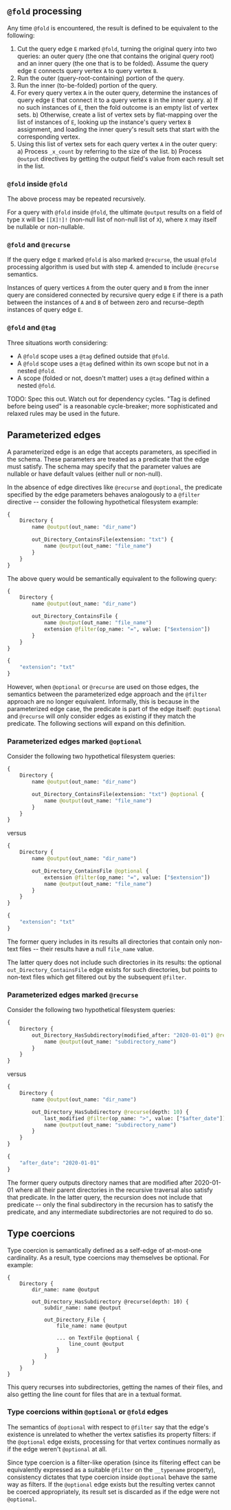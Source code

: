 ## `@fold` processing

Any time `@fold` is encountered, the result is defined to be equivalent to the following:
1. Cut the query edge `E` marked `@fold`, turning the original query into two queries: an outer query (the one that contains the original query root) and an inner query (the one that is to be folded). Assume the query edge `E` connects query vertex `A` to query vertex `B`.
2. Run the outer (query-root-containing) portion of the query.
3. Run the inner (to-be-folded) portion of the query.
4. For every query vertex `A` in the outer query, determine the instances of query edge `E` that connect it to a query vertex `B` in the inner query.
    a) If no such instances of `E`, then the fold outcome is an empty list of vertex sets.
    b) Otherwise, create a list of vertex sets by flat-mapping over the list of instances of `E`, looking up the instance's query vertex `B` assignment, and loading the inner query's result sets that start with the corresponding vertex.
5. Using this list of vertex sets for each query vertex `A` in the outer query:
    a) Process `_x_count` by referring to the size of the list.
    b) Process `@output` directives by getting the output field's value from each result set in the list.

### `@fold` inside `@fold`
The above process may be repeated recursively.

For a query with `@fold` inside `@fold`, the ultimate `@output` results on a field of type `X` will be `[[X]!]!` (non-null list of non-null list of `X`), where `X` may itself be nullable or non-nullable.

### `@fold` and `@recurse`

If the query edge `E` marked `@fold` is also marked `@recurse`, the usual `@fold` processing algorithm is used but with step 4. amended to include `@recurse` semantics.

Instances of query vertices `A` from the outer query and `B` from the inner query are considered connected by recursive query edge `E` if there is a path between the instances of `A` and `B` of between zero and recurse-depth instances of query edge `E`.

### `@fold` and `@tag`

Three situations worth considering:
- A `@fold` scope uses a `@tag` defined outside that `@fold`.
- A `@fold` scope uses a `@tag` defined within its own scope but not in a nested `@fold`.
- A scope (folded or not, doesn't matter) uses a `@tag` defined within a nested `@fold`.

TODO: Spec this out. Watch out for dependency cycles. "Tag is defined before being used" is a reasonable cycle-breaker; more sophisticated and relaxed rules may be used in the future.

## Parameterized edges

A parameterized edge is an edge that accepts parameters, as specified in the schema. These parameters are treated as a predicate that the edge must satisfy. The schema may specify that the parameter values are nullable or have default values (either null or non-null).

In the absence of edge directives like `@recurse` and `@optional`, the predicate specified by the edge parameters behaves analogously to a `@filter` directive -- consider the following hypothetical filesystem example:

```graphql
{
    Directory {
        name @output(out_name: "dir_name")

        out_Directory_ContainsFile(extension: "txt") {
            name @output(out_name: "file_name")
        }
    }
}
```

The above query would be semantically equivalent to the following query:
```graphql
{
    Directory {
        name @output(out_name: "dir_name")

        out_Directory_ContainsFile {
            name @output(out_name: "file_name")
            extension @filter(op_name: "=", value: ["$extension"])
        }
    }
}

{
    "extension": "txt"
}
```

However, when `@optional` or `@recurse` are used on those edges, the semantics between the parameterized edge approach and the `@filter` approach are no longer equivalent. Informally, this is because in the parameterized edge case, the predicate is part of the edge itself: `@optional` and `@recurse` will only consider edges as existing if they match the predicate. The following sections will expand on this definition.

### Parameterized edges marked `@optional`

Consider the following two hypothetical filesystem queries:
```graphql
{
    Directory {
        name @output(out_name: "dir_name")

        out_Directory_ContainsFile(extension: "txt") @optional {
            name @output(out_name: "file_name")
        }
    }
}
```
versus
```graphql
{
    Directory {
        name @output(out_name: "dir_name")

        out_Directory_ContainsFile @optional {
            extension @filter(op_name: "=", value: ["$extension"])
            name @output(out_name: "file_name")
        }
    }
}

{
    "extension": "txt"
}
```

The former query includes in its results all directories that contain only non-text files -- their results have a null `file_name` value.

The latter query does not include such directories in its results: the optional `out_Directory_ContainsFile` edge exists for such directories, but points to non-text files which get filtered out by the subsequent `@filter`.

### Parameterized edges marked `@recurse`

Consider the following two hypothetical filesystem queries:
```graphql
{
    Directory {
        out_Directory_HasSubdirectory(modified_after: "2020-01-01") @recurse(depth: 10) {
            name @output(out_name: "subdirectory_name")
        }
    }
}
```
versus
```graphql
{
    Directory {
        name @output(out_name: "dir_name")

        out_Directory_HasSubdirectory @recurse(depth: 10) {
            last_modified @filter(op_name: ">", value: ["$after_date"])
            name @output(out_name: "subdirectory_name")
        }
    }
}

{
    "after_date": "2020-01-01"
}
```

The former query outputs directory names that are modified after 2020-01-01 where all their parent directories in the recursive traversal also satisfy that predicate. In the latter query, the recursion does not include that predicate -- only the final subdirectory in the recursion has to satisfy the predicate, and any intermediate subdirectories are not required to do so.

## Type coercions

Type coercion is semantically defined as a self-edge of at-most-one cardinality. As a result, type coercions may themselves be optional. For example:

```
{
    Directory {
        dir_name: name @output

        out_Directory_HasSubdirectory @recurse(depth: 10) {
            subdir_name: name @output

            out_Directory_File {
                file_name: name @output

                ... on TextFile @optional {
                    line_count @output
                }
            }
        }
    }
}
```
This query recurses into subdirectories, getting the names of their files, and also getting the line count for files that are in a textual format.

### Type coercions within `@optional` or `@fold` edges

The semantics of `@optional` with respect to `@filter` say that the edge's existence is unrelated to whether the vertex satisfies its property filters: if the `@optional` edge exists, processing for that vertex continues normally as if the edge weren't `@optional` at all.

Since type coercion is a filter-like operation (since its filtering effect can be equivalently expressed as a suitable `@filter` on the `__typename` property), consistency dictates that type coercion inside `@optional` behave the same way as filters. If the `@optional` edge exists but the resulting vertex cannot be coerced appropriately, its result set is discarded as if the edge were not `@optional`.
